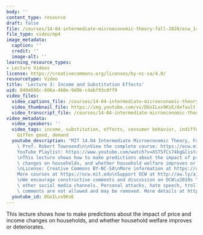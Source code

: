 ```yaml
---
body: ''
content_type: resource
draft: false
file: /courses/14-04-intermediate-microeconomic-theory-fall-2020/ocw_1404_lecture03_2020sep08_360p_16_9.mp4
file_type: video/mp4
image_metadata:
  caption: ''
  credit: ''
  image-alt: ''
learning_resource_types:
- Lecture Videos
license: https://creativecommons.org/licenses/by-nc-sa/4.0/
resourcetype: Video
title: 'Lecture 3: Income and Substitution Effects'
uid: 8404698c-606a-460e-9d9b-c4abf93c0ff9
video_files:
  video_captions_file: /courses/14-04-intermediate-microeconomic-theory-fall-2020/1CCk8qfEU69EU6aPEC_u786kmSL-yyk7D_transcript.webvtt
  video_thumbnail_file: https://img.youtube.com/vi/DGoILxx9KsE/default.jpg
  video_transcript_file: /courses/14-04-intermediate-microeconomic-theory-fall-2020/1CCk8qfEU69EU6aPEC_u786kmSL-yyk7D_transcript.pdf
video_metadata:
  video_speakers: ''
  video_tags: income, substitution, effects, consumer behavior, indifference curves,
    Giffen good, demand
  youtube_description: "MIT 14.04 Intermediate Microeconomic Theory, Fall 2020\nInstructor:\
    \ Prof. Robert Townsend\n\nView the complete course: https://ocw.mit.edu/courses/14-04-intermediate-microeconomic-theory-fall-2020/\n\
    YouTube Playlist: https://www.youtube.com/watch?v=XSTSfCs74bg&list=PLUl4u3cNGP63wnrKge9vllow3Y2OOOKqF\n\
    \nThis lecture shows how to make predictions about the impact of price and income\
    \ changes on households, and whether household welfare improves or deteriorates.\n\
    \nLicense: Creative Commons BY-NC-SA\nMore information at https://ocw.mit.edu/terms\n\
    More courses at https://ocw.mit.edu\nSupport OCW at http://ow.ly/a1If50zVRlQ\n\
    \nWe encourage constructive comments and discussion on OCW\u2019s YouTube and\
    \ other social media channels. Personal attacks, hate speech, trolling, and inappropriate\
    \ comments are not allowed and may be removed. More details at https://ocw.mit.edu/comments."
  youtube_id: DGoILxx9KsE
---
```

This lecture shows how to make predictions about the impact of price and income changes on households, and whether household welfare improves or deteriorates.